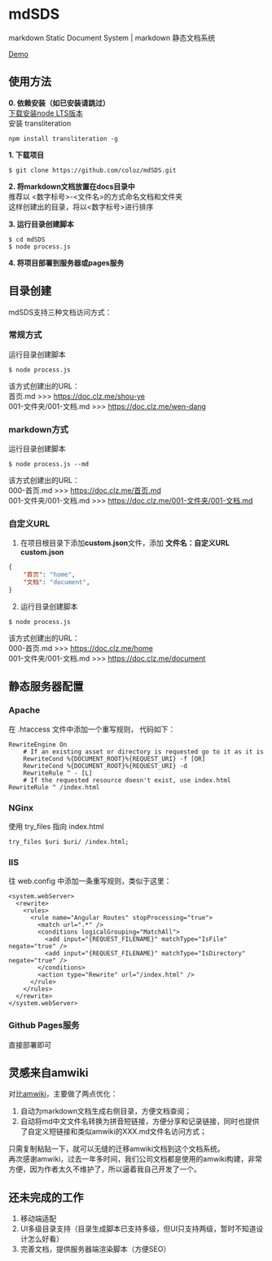 # mdSDS  
markdown Static Document System | markdown 静态文档系统  

[Demo](https://doc.clz.me/)  

## 使用方法  
**0. 依赖安装（如已安装请跳过）**  
[下载安装node LTS版本](https://nodejs.org/)  
安装 transliteration
```
npm install transliteration -g
```
    
**1. 下载项目**  
```shell
$ git clone https://github.com/coloz/mdSDS.git
```
  
**2. 将markdown文档放置在docs目录中**  
推荐以 <数字标号>-<文件名>的方式命名文档和文件夹  
这样创建出的目录，将以<数字标号>进行排序    
  
**3. 运行目录创建脚本**  
```shell
$ cd mdSDS
$ node process.js
```
  
**4. 将项目部署到服务器或pages服务**  


## 目录创建  
mdSDS支持三种文档访问方式：  

### 常规方式  
运行目录创建脚本  
```shell
$ node process.js
```

该方式创建出的URL：  
首页.md  >>>  https://doc.clz.me/shou-ye  
001-文件夹/001-文档.md  >>>  https://doc.clz.me/wen-dang  

### markdown方式  
运行目录创建脚本  
```shell
$ node process.js --md
```

该方式创建出的URL：  
000-首页.md  >>>  https://doc.clz.me/首页.md  
001-文件夹/001-文档.md  >>>  https://doc.clz.me/001-文件夹/001-文档.md  

### 自定义URL  
1. 在项目根目录下添加**custom.json**文件，添加 **文件名：自定义URL**  
**custom.json**
```json
{
    "首页": "home",
    "文档": "document",
}
```
2. 运行目录创建脚本  
```shell
$ node process.js
```

该方式创建出的URL：  
000-首页.md  >>>  https://doc.clz.me/home  
001-文件夹/001-文档.md  >>>  https://doc.clz.me/document  

##  静态服务器配置  
### Apache
在 .htaccess 文件中添加一个重写规则， 代码如下：
```
RewriteEngine On
    # If an existing asset or directory is requested go to it as it is
    RewriteCond %{DOCUMENT_ROOT}%{REQUEST_URI} -f [OR]
    RewriteCond %{DOCUMENT_ROOT}%{REQUEST_URI} -d
    RewriteRule ^ - [L]
    # If the requested resource doesn't exist, use index.html
RewriteRule ^ /index.html
```
### NGinx
使用 try_files 指向 index.html
```
try_files $uri $uri/ /index.html;
```
### IIS
往 web.config 中添加一条重写规则，类似于这里：
```
<system.webServer>
  <rewrite>
    <rules>
      <rule name="Angular Routes" stopProcessing="true">
        <match url=".*" />
        <conditions logicalGrouping="MatchAll">
          <add input="{REQUEST_FILENAME}" matchType="IsFile" negate="true" />
          <add input="{REQUEST_FILENAME}" matchType="IsDirectory" negate="true" />
        </conditions>
        <action type="Rewrite" url="/index.html" />
      </rule>
    </rules>
  </rewrite>
</system.webServer>
```  
### Github Pages服务  
直接部署即可  

## 灵感来自amwiki
对比[amwiki](https://github.com/TevinLi/amWiki)，主要做了两点优化：  
1. 自动为markdown文档生成右侧目录，方便文档查阅；  
2. 自动将md中文文件名转换为拼音短链接，方便分享和记录链接，同时也提供了自定义短链接和类似amwiki的XXX.md文件名访问方式；  

只需复制粘贴一下，就可以无缝的迁移amwiki文档到这个文档系统。  
再次感谢amwiki，过去一年多时间，我们公司文档都是使用的amwiki构建，非常方便，因为作者太久不维护了，所以逼着我自己开发了一个。  

## 还未完成的工作  
1. 移动端适配  
2. UI多级目录支持（目录生成脚本已支持多级，但UI只支持两级，暂时不知道设计怎么好看）  
3. 完善文档，提供服务器端渲染脚本（方便SEO）  
